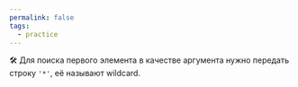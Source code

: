 ```yaml
---
permalink: false
tags:
  - practice
---
```



🛠 Для поиска первого элемента в качестве аргумента нужно передать строку `'*'`, её называют wildcard.
